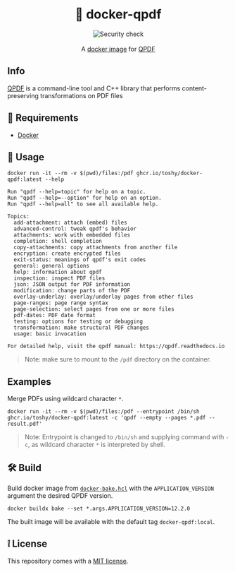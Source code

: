 <h1 align="center"> 📃️ docker-qpdf </h1>

<div align="center">
    <img src="https://img.shields.io/github/actions/workflow/status/toshy/docker-qpdf/security.yml?branch=main&label=Security%20check" alt="Security check" />
    <br /><br />
    <div>A <a href="https://ghcr.io/toshy/docker-qpdf">docker image</a> for <a href="https://github.com/qpdf/qpdf">QPDF</a></div>
</div>

## Info

[QPDF](https://github.com/qpdf/qpdf) is a command-line tool and C++ library that performs content-preserving
transformations on PDF files

## 🧰 Requirements

* [Docker](https://docs.doctker.com/get-docker/)

## 🐋 Usage

```shell
docker run -it --rm -v $(pwd)/files:/pdf ghcr.io/toshy/docker-qpdf:latest --help
```

```text
Run "qpdf --help=topic" for help on a topic.
Run "qpdf --help=--option" for help on an option.
Run "qpdf --help=all" to see all available help.

Topics:
  add-attachment: attach (embed) files
  advanced-control: tweak qpdf's behavior
  attachments: work with embedded files
  completion: shell completion
  copy-attachments: copy attachments from another file
  encryption: create encrypted files
  exit-status: meanings of qpdf's exit codes
  general: general options
  help: information about qpdf
  inspection: inspect PDF files
  json: JSON output for PDF information
  modification: change parts of the PDF
  overlay-underlay: overlay/underlay pages from other files
  page-ranges: page range syntax
  page-selection: select pages from one or more files
  pdf-dates: PDF date format
  testing: options for testing or debugging
  transformation: make structural PDF changes
  usage: basic invocation

For detailed help, visit the qpdf manual: https://qpdf.readthedocs.io
```

> Note: make sure to mount to the `/pdf` directory on the container.

## Examples

Merge PDFs using wildcard character `*`.

```shell
docker run -it --rm -v $(pwd)/files:/pdf --entrypoint /bin/sh ghcr.io/toshy/docker-qpdf:latest -c 'qpdf --empty --pages *.pdf -- result.pdf'
```

> Note: Entrypoint is changed to `/bin/sh` and supplying command with `-c`, as wildcard character `*` is interpreted by shell.

## 🛠️ Build

Build docker image from [`docker-bake.hcl`](./docker-bake.hcl) with the `APPLICATION_VERSION` argument the desired QPDF version.

```shell
docker buildx bake --set *.args.APPLICATION_VERSION=12.2.0
```

The built image will be available with the default tag `docker-qpdf:local`.

## ❕ License

This repository comes with a [MIT license](./LICENSE).
